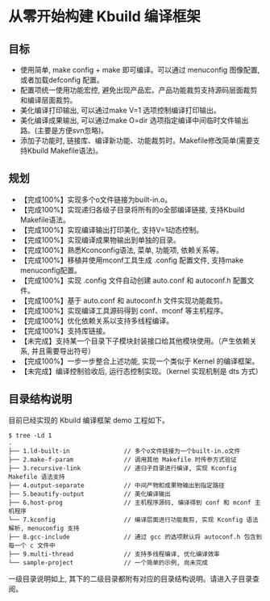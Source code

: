
# 从零开始构建 Kbuild 编译框架

## 目标

- 使用简单, make config + make 即可编译。可以通过 menuconfig 图像配置, 或者加载defconfig 配置。
- 配置项统一使用功能宏控, 避免出现产品宏。产品功能裁剪支持源码层面裁剪和编译层面裁剪。
- 美化编译打印输出, 可以通过make V=1 选项控制编译打印输出。
- 美化编译成果输出, 可以通过make O=dir 选项指定编译中间临时文件输出路。(主要是方便svn忽略)。
- 添加子功能时, 链接库、编译新功能、功能裁剪时。Makefile修改简单(需要支持Kbuild Makefile语法)。

## 规划

- 【完成100%】实现多个o文件链接为built-in.o。
- 【完成100%】实现递归各级子目录将所有的o全部编译链接, 支持Kbuild Makefile语法。
- 【完成100%】实现编译输出打印美化, 支持V=1动态控制。
- 【完成100%】实现编译成果物输出到单独的目录。
- 【完成100%】熟悉Kconconfig语法, 菜单, 功能项, 依赖关系等。
- 【完成100%】移植并使用mconf工具生成 .config 配置文件, 支持make menuconfig配置。
- 【完成100%】实现 .config 文件自动创建 auto.conf 和 autoconf.h 配置文件。
- 【完成100%】基于 auto.conf 和 autoconf.h 文件实现功能裁剪。
- 【完成100%】实现编译工具源码得到 conf、mconf 等主机程序。
- 【完成100%】优化依赖关系以支持多线程编译。
- 【完成100%】支持库链接。
- 【未完成】支持某一个目录下子模块封装接口给其他模块使用。（产生依赖关系, 并且需要导出符号）
- 【完成100%】一步一步整合上述功能, 实现一个类似于 Kernel 的编译框架。
- 【未完成】编译控制验收后, 运行态控制实现。（kernel 实现机制是 dts 方式）

## 目录结构说明

目前已经实现的 Kbuild 编译框架 demo 工程如下。

```
$ tree -Ld 1
.
├── 1.ld-built-in               // 多个o文件链接为一个built-in.o文件
├── 2.make-f-param              // 调用其他 Makefile 时传参方式验证
├── 3.recursive-link            // 递归子目录进行编译, 实现 Kconfig Makefile 语法支持
├── 4.output-separate           // 中间产物和成果物输出到指定路径
├── 5.beautify-output           // 美化编译输出
├── 6.host-prog                 // 主机程序源码, 编译得到 conf 和 mconf 主机程序
└── 7.kconfig                   // 编译层面进行功能裁剪, 实现 Kconfig 语法解析, menuconfig 支持
├── 8.gcc-include               // 通过 gcc 的选项默认将 autoconf.h 包含到每一个 c 文件中		
├── 9.multi-thread              // 支持多线程编译, 优化编译效率
└── sample-project              // 一个简单的示例, 尚未完成
```

一级目录说明如上, 其下的二级目录都附有对应的目录结构说明。请进入子目录查阅。
